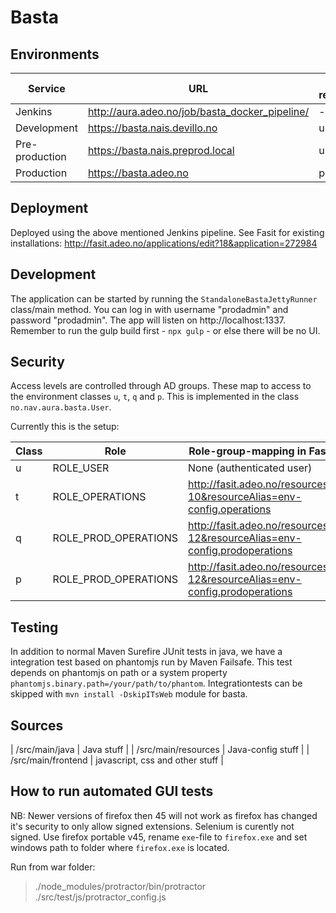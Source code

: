Basta
=====



## Environments

| Service        | URL                                            | Fasit resource |
| -------------- | ---------------------------------------------- | -------------- |
| Jenkins        | http://aura.adeo.no/job/basta_docker_pipeline/ | -              |
| Development    | https://basta.nais.devillo.no                  | u1             |
| Pre-production | https://basta.nais.preprod.local               | u1             |
| Production     | https://basta.adeo.no                          | p              |


## Deployment

Deployed using the above mentioned Jenkins pipeline. See Fasit for existing installations: http://fasit.adeo.no/applications/edit?18&application=272984

## Development

The application can be started by running the `StandaloneBastaJettyRunner` class/main method. You can log in
with username "prodadmin" and password "prodadmin". The app will listen on http://localhost:1337.
Remember to run the gulp build first - `npx gulp` - or else there will be no UI.

## Security

Access levels are controlled through AD groups. These map to access to the environment classes `u`, `t`, `q` and `p`.
This is implemented in the class `no.nav.aura.basta.User`.
    
Currently this is the setup:

| Class | Role                 | Role-group-mapping in Fasit                                               
| ----- | -------------------- | ------------------------------------------------------------------------- |
| u     | ROLE_USER            | None (authenticated user)                                                 |
| t     | ROLE_OPERATIONS      | http://fasit.adeo.no/resources?10&resourceAlias=env-config.operations     |
| q     | ROLE_PROD_OPERATIONS | http://fasit.adeo.no/resources?12&resourceAlias=env-config.prodoperations |
| p     | ROLE_PROD_OPERATIONS | http://fasit.adeo.no/resources?12&resourceAlias=env-config.prodoperations |


## Testing

In addition to normal Maven Surefire JUnit tests in java, we have a integration test based on phantomjs run by Maven Failsafe. This test depends on phantomjs on path or a system property `phantomjs.binary.path=/your/path/to/phantom`. Integrationtests can be skipped with `mvn install -DskipITsWeb` module for basta.


## Sources

| /src/main/java      | Java stuff                      |
| /src/main/resources | Java-config stuff               |
| /src/main/frontend  | javascript, css and other stuff |


## How to run automated GUI tests

NB: Newer versions of firefox then 45 will not work as firefox has changed it's security to only allow signed extensions. Selenium is curently not signed. Use firefox portable v45, rename `exe`-file to `firefox.exe` and set windows path to folder where `firefox.exe` is located.

Run from war folder:
> ./node_modules/protractor/bin/protractor ./src/test/js/protractor_config.js
